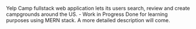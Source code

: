 Yelp Camp fullstack web application lets its users search, review and create campgrounds around the US. - Work in Progress
Done for learning purposes using MERN stack. A more detailed description will come.
